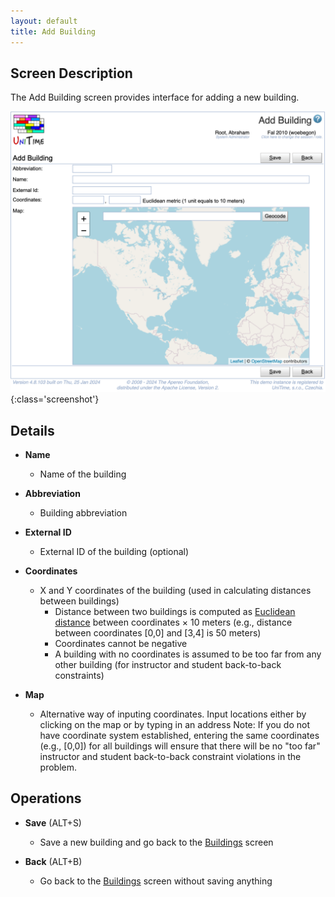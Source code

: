 ```yaml
---
layout: default
title: Add Building
---
```



## Screen Description

The Add Building screen provides interface for adding a new building.

![Add Building](images/add-building.png){:class='screenshot'}

## Details

* **Name**
	* Name of the building

* **Abbreviation**
	* Building abbreviation

* **External ID**
	* External ID of the building (optional)

* **Coordinates**
	* X and Y coordinates of the building (used in calculating distances between buildings)
		* Distance between two buildings is computed as [Euclidean distance](http://en.wikipedia.org/wiki/Euclidean_distance) between coordinates × 10 meters (e.g., distance between coordinates [0,0] and [3,4] is 50 meters)
		* Coordinates cannot be negative
		* A building with no coordinates is assumed to be too far from any other building (for instructor and student back-to-back constraints)

* **Map**
	* Alternative way of inputing coordinates. Input locations either by clicking on the map or by typing in an address
Note: If you do not have coordinate system established, entering the same coordinates (e.g., [0,0]) for all buildings will ensure that there will be no "too far" instructor and student back-to-back constraint violations in the problem.

## Operations

* **Save** (ALT+S)
	* Save a new building and go back to the [Buildings](buildings) screen

* **Back** (ALT+B)
	* Go back to the [Buildings](buildings) screen without saving anything



